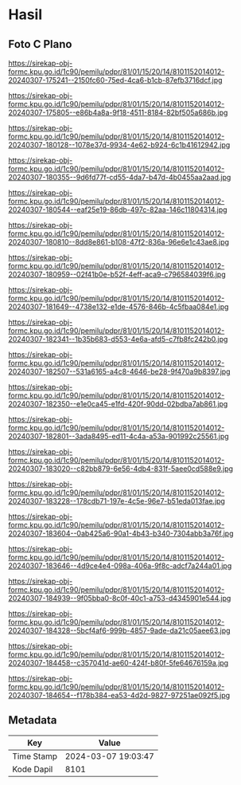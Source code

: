 # Hasil

## Foto C Plano

https://sirekap-obj-formc.kpu.go.id/1c90/pemilu/pdpr/81/01/15/20/14/8101152014012-20240307-175241--2150fc60-75ed-4ca6-b1cb-87efb3716dcf.jpg

https://sirekap-obj-formc.kpu.go.id/1c90/pemilu/pdpr/81/01/15/20/14/8101152014012-20240307-175805--e86b4a8a-9f18-4511-8184-82bf505a686b.jpg

https://sirekap-obj-formc.kpu.go.id/1c90/pemilu/pdpr/81/01/15/20/14/8101152014012-20240307-180128--1078e37d-9934-4e62-b924-6c1b41612942.jpg

https://sirekap-obj-formc.kpu.go.id/1c90/pemilu/pdpr/81/01/15/20/14/8101152014012-20240307-180355--9d6fd77f-cd55-4da7-b47d-4b0455aa2aad.jpg

https://sirekap-obj-formc.kpu.go.id/1c90/pemilu/pdpr/81/01/15/20/14/8101152014012-20240307-180544--eaf25e19-86db-497c-82aa-146c11804314.jpg

https://sirekap-obj-formc.kpu.go.id/1c90/pemilu/pdpr/81/01/15/20/14/8101152014012-20240307-180810--8dd8e861-b108-47f2-836a-96e6e1c43ae8.jpg

https://sirekap-obj-formc.kpu.go.id/1c90/pemilu/pdpr/81/01/15/20/14/8101152014012-20240307-180959--02f41b0e-b52f-4eff-aca9-c796584039f6.jpg

https://sirekap-obj-formc.kpu.go.id/1c90/pemilu/pdpr/81/01/15/20/14/8101152014012-20240307-181649--4738e132-e1de-4576-846b-4c5fbaa084e1.jpg

https://sirekap-obj-formc.kpu.go.id/1c90/pemilu/pdpr/81/01/15/20/14/8101152014012-20240307-182341--1b35b683-d553-4e6a-afd5-c7fb8fc242b0.jpg

https://sirekap-obj-formc.kpu.go.id/1c90/pemilu/pdpr/81/01/15/20/14/8101152014012-20240307-182507--531a6165-a4c8-4646-be28-9f470a9b8397.jpg

https://sirekap-obj-formc.kpu.go.id/1c90/pemilu/pdpr/81/01/15/20/14/8101152014012-20240307-182350--e1e0ca45-e1fd-420f-90dd-02bdba7ab861.jpg

https://sirekap-obj-formc.kpu.go.id/1c90/pemilu/pdpr/81/01/15/20/14/8101152014012-20240307-182801--3ada8495-ed11-4c4a-a53a-901992c25561.jpg

https://sirekap-obj-formc.kpu.go.id/1c90/pemilu/pdpr/81/01/15/20/14/8101152014012-20240307-183020--c82bb879-6e56-4db4-831f-5aee0cd588e9.jpg

https://sirekap-obj-formc.kpu.go.id/1c90/pemilu/pdpr/81/01/15/20/14/8101152014012-20240307-183228--178cdb71-197e-4c5e-96e7-b51eda013fae.jpg

https://sirekap-obj-formc.kpu.go.id/1c90/pemilu/pdpr/81/01/15/20/14/8101152014012-20240307-183604--0ab425a6-90a1-4b43-b340-7304abb3a76f.jpg

https://sirekap-obj-formc.kpu.go.id/1c90/pemilu/pdpr/81/01/15/20/14/8101152014012-20240307-183646--4d9ce4e4-098a-406a-9f8c-adcf7a244a01.jpg

https://sirekap-obj-formc.kpu.go.id/1c90/pemilu/pdpr/81/01/15/20/14/8101152014012-20240307-184939--9f05bba0-8c0f-40c1-a753-d4345901e544.jpg

https://sirekap-obj-formc.kpu.go.id/1c90/pemilu/pdpr/81/01/15/20/14/8101152014012-20240307-184328--5bcf4af6-999b-4857-9ade-da21c05aee63.jpg

https://sirekap-obj-formc.kpu.go.id/1c90/pemilu/pdpr/81/01/15/20/14/8101152014012-20240307-184458--c357041d-ae60-424f-b80f-5fe64676159a.jpg

https://sirekap-obj-formc.kpu.go.id/1c90/pemilu/pdpr/81/01/15/20/14/8101152014012-20240307-184654--f178b384-ea53-4d2d-9827-97251ae092f5.jpg


## Metadata

| Key        | Value               |
| ---------- | ------------------- |
| Time Stamp | 2024-03-07 19:03:47 |
| Kode Dapil | 8101                |



